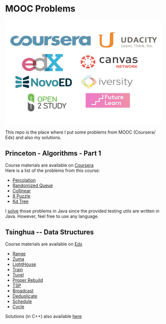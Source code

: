 # MOOC Problems  
![](/res/mooc.jpg)    

This repo is the place where I put some problems from MOOC (Coursera/ Edx) and also my solutions.  

## Princeton - Algorithms - Part 1
Course materials are available on [Coursera](https://www.coursera.org/learn/algorithms-part1)   
Here is a list of the problems from this course:
- [Percolation](http://htmlpreview.github.com/?https://github.com/miaozn/MOOC/blob/master/princeton-algs-part-1/assignments/percolation.html)
- [Randomized Queue](http://htmlpreview.github.com/?https://github.com/miaozn/MOOC/blob/master/princeton-algs-part-1/assignments/queues.html)
- [Collinear](http://htmlpreview.github.com/?https://github.com/miaozn/MOOC/blob/master/princeton-algs-part-1/assignments/collinear.html)
- [8 Puzzle](http://htmlpreview.github.com/?https://github.com/miaozn/MOOC/blob/master/princeton-algs-part-1/assignments/8puzzle.html)
- [Kd Tree](http://htmlpreview.github.com/?https://github.com/miaozn/MOOC/blob/master/princeton-algs-part-1/assignments/kdtree.html)  
    
I [solve](https://github.com/miaozn/MOOC/tree/master/princeton-algs-part-1/solutions) those problems in Java since the provided testing utils are written in Java. However, feel free to use any language.  
## Tsinghua -- Data Structures
Course materials are available on [Edx](https://www.edx.org/course/subject/computer-science)  
- [Range](https://github.com/miaozn/MOOC/blob/master/tsinghua-ds/problems/pa1-0.md)  
- [Zuma](https://github.com/miaozn/MOOC/blob/master/tsinghua-ds/problems/pa1-1.md)  
- [LightHouse](https://github.com/miaozn/MOOC/blob/master/tsinghua-ds/problems/pa1-2.md)  
- [Train](https://github.com/miaozn/MOOC/blob/master/tsinghua-ds/problems/pa2-0.md)  
- [Tunel](https://github.com/miaozn/MOOC/blob/master/tsinghua-ds/problems/pa2-1.md)  
- [Proper Rebuild](https://github.com/miaozn/MOOC/blob/master/tsinghua-ds/problems/pa2-2.md)  
- [TSP](https://github.com/miaozn/MOOC/blob/master/tsinghua-ds/problems/pa3-0.md)  
- [Broadcast](https://github.com/miaozn/MOOC/blob/master/tsinghua-ds/problems/pa3-1.md)  
- [Deduplicate](https://github.com/miaozn/MOOC/blob/master/tsinghua-ds/problems/pa3-2.md)  
- [Schedule](https://github.com/miaozn/MOOC/blob/master/tsinghua-ds/problems/pa4-0.md)  
- [Cycle](https://github.com/miaozn/MOOC/blob/master/tsinghua-ds/problems/pa4-1.md)   

Solutions (in C++) also available [here](https://github.com/miaozn/MOOC/tree/master/tsinghua-ds/solutions)
